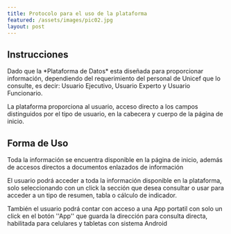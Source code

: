 ```yaml
---
title: Protocolo para el uso de la plataforma
featured: /assets/images/pic02.jpg
layout: post
---
```


Instrucciones
------------- 
<p>Dado que la *Plataforma de Datos* esta diseñada para proporcionar información, dependiendo del requerimiento del personal de Unicef que lo consulte, es decir: Usuario Ejecutivo, Usuario Experto y Usuario Funcionario.</p>
<p>La plataforma proporciona al usuario, acceso directo a los campos distinguidos por el tipo de usuario, en la cabecera y cuerpo de la página de inicio. </p>

Forma de Uso
------------
<p>Toda la información se encuentra disponible en la página de inicio, además de accesos directos a documentos enlazados de información </p>
<p>El usuario podrá acceder a toda la información disponible en la plataforma, solo seleccionando con un click la sección que desea consultar o usar para acceder a un tipo de resumen, tabla o cálculo de indicador.</p>
<p>También el usuario podrá contar con acceso a una App portatil con solo un click en el botón ''App'' que guarda la dirección para consulta directa, habilitada para celulares y tabletas con sistema Android</p>